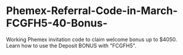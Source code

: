 # Phemex-Referral-Code-in-March-FCGFH5-40-Bonus-
Working Phemex invitation code to claim welcome bonus up to $4050. Learn how to use the Deposit BONUS with "FCGFH5".
